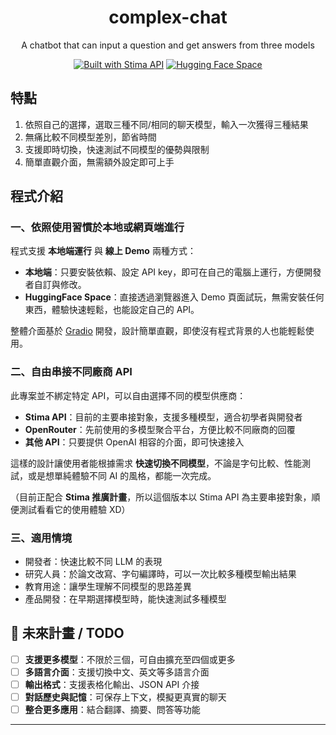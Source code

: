 <div align="center">

# complex-chat

A chatbot that can input a question and get answers from three models

[![Built with Stima API](https://img.shields.io/badge/Built%20with-Stima%20API-blueviolet?logo=robot)](https://api.stima.tech)
[![Hugging Face Space](https://img.shields.io/badge/Space-%20demo-yellow?logo=huggingface)](https://huggingface.co/spaces/ELECAR00/complex-chat-demo)

</div>

## 特點

1. 依照自己的選擇，選取三種不同/相同的聊天模型，輸入一次獲得三種結果
2. 無痛比較不同模型差別，節省時間
3. 支援即時切換，快速測試不同模型的優勢與限制
4. 簡單直觀介面，無需額外設定即可上手

## 程式介紹

### 一、依照使用習慣於本地或網頁端進行

程式支援 **本地端運行** 與 **線上 Demo** 兩種方式：  
- **本地端**：只要安裝依賴、設定 API key，即可在自己的電腦上運行，方便開發者自訂與修改。  
- **HuggingFace Space**：直接透過瀏覽器進入 Demo 頁面試玩，無需安裝任何東西，體驗快速輕鬆，也能設定自己的 API。  

整體介面基於 [Gradio](https://gradio.app) 開發，設計簡單直觀，即使沒有程式背景的人也能輕鬆使用。  


### 二、自由串接不同廠商 API

此專案並不綁定特定 API，可以自由選擇不同的模型供應商：  
- **Stima API**：目前的主要串接對象，支援多種模型，適合初學者與開發者
- **OpenRouter**：先前使用的多模型聚合平台，方便比較不同廠商的回覆
- **其他 API**：只要提供 OpenAI 相容的介面，即可快速接入

這樣的設計讓使用者能根據需求 **快速切換不同模型**，不論是字句比較、性能測試，或是想單純體驗不同 AI 的風格，都能一次完成。  

（目前正配合 **Stima 推廣計畫**，所以這個版本以 Stima API 為主要串接對象，順便測試看看它的使用體驗 XD）  


### 三、適用情境

- 開發者：快速比較不同 LLM 的表現
- 研究人員：於論文改寫、字句編譯時，可以一次比較多種模型輸出結果
- 教育用途：讓學生理解不同模型的思路差異
- 產品開發：在早期選擇模型時，能快速測試多種模型


## 🔮 未來計畫 / TODO

- [ ] **支援更多模型**：不限於三個，可自由擴充至四個或更多  
- [ ] **多語言介面**：支援切換中文、英文等多語言介面  
- [ ] **輸出格式**：支援表格化輸出、JSON API 介接  
- [ ] **對話歷史與記憶**：可保存上下文，模擬更真實的聊天  
- [ ] **整合更多應用**：結合翻譯、摘要、問答等功能  

---
